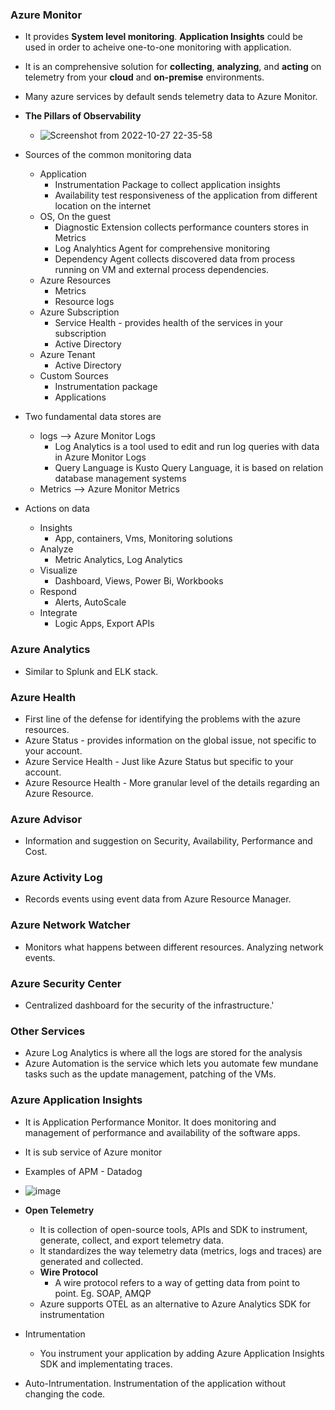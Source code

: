 ### Azure Monitor 
- It provides **System level monitoring**. **Application Insights** could be used in order to acheive one-to-one monitoring with application.
- It is an comprehensive solution for **collecting**, **analyzing**, and **acting** on telemetry from your **cloud** and **on-premise** environments. 
- Many azure services by default sends telemetry data to Azure Monitor.

- **The Pillars of Observability**
    - ![Screenshot from 2022-10-27 22-35-58](https://user-images.githubusercontent.com/36666451/198354284-dfcebea4-4a8c-42ff-aa02-5ea6523f3cce.png)

- Sources of the common monitoring data
     - Application 
        - Instrumentation Package to collect application insights
        - Availability test responsiveness of the application from different location on the internet
     - OS, On the guest
        - Diagnostic Extension collects performance counters stores in Metrics
        - Log Analyhtics Agent for comprehensive monitoring
        - Dependency Agent collects discovered data from process running on VM and external process dependencies.
     - Azure Resources
        - Metrics
        - Resource logs
     - Azure Subscription
        - Service Health - provides health of the services in your subscription
        - Active Directory
     - Azure Tenant
        - Active Directory
     - Custom Sources
        - Instrumentation package
        - Applications

- Two fundamental data stores are 
    - logs --> Azure Monitor Logs
        - Log Analytics is a tool used to edit and run log queries with data in Azure Monitor Logs
        - Query Language is Kusto Query Language, it is based on relation database management systems
    - Metrics --> Azure Monitor Metrics

- Actions on data
    - Insights
        - App, containers, Vms, Monitoring solutions
    - Analyze
        - Metric Analytics, Log Analytics
    - Visualize
        - Dashboard, Views, Power Bi, Workbooks
    - Respond
        - Alerts, AutoScale
    - Integrate
        - Logic Apps, Export APIs


### Azure Analytics 
- Similar to Splunk and ELK stack.


### Azure Health 
- First line of the defense for identifying the problems with the azure resources.
- Azure Status - provides information on the global issue, not specific to your account.
- Azure Service Health - Just like Azure Status but specific to your account.
- Azure Resource Health - More granular level of the details regarding an Azure Resource.

### Azure Advisor 
- Information and suggestion on Security, Availability, Performance and Cost.

### Azure Activity Log 
- Records events using event data from Azure Resource Manager.


### Azure Network Watcher 
- Monitors what happens between different resources. Analyzing network events.

### Azure Security Center 
- Centralized dashboard for the security of the infrastructure.'

### Other Services
- Azure Log Analytics is where all the logs are stored for the analysis
- Azure Automation is the service which lets you automate few mundane tasks such as the update management, patching of the VMs.


### Azure Application Insights
- It is Application Performance Monitor. It does monitoring and management of performance and availability of the software apps.
- It is sub service of Azure monitor
- Examples of APM - Datadog
- ![image](https://user-images.githubusercontent.com/36666451/198342565-142c4886-bf40-4cf6-b666-46a5095f07c7.png)

- **Open Telemetry**
    - It is collection of open-source tools, APIs and SDK to instrument, generate, collect, and export telemetry data.
    - It standardizes the way telemetry data (metrics, logs and traces) are generated and collected.
    - **Wire Protocol**
        - A wire protocol refers to a way of getting data from point to point. Eg. SOAP, AMQP
    - Azure supports OTEL as an alternative to Azure Analytics SDK for instrumentation

- Intrumentation
    - You instrument your application by adding Azure Application Insights SDK and implementating traces.

- Auto-Intrumentation. Instrumentation of the application without changing the code.
